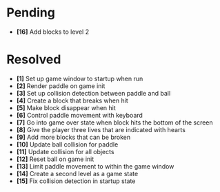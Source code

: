 # Pending #
- **[16]** Add blocks to level 2 

# Resolved #

- **[1]** Set up game window to startup when run
- **[2]** Render paddle on game init
- **[3]** Set up collision detection between paddle and ball
- **[4]** Create a block that breaks when hit
- **[5]** Make block disappear when hit
- **[6]** Control paddle movement with keyboard
- **[7]** Go into game over state when block hits the bottom of the screen
- **[8]** Give the player three lives that are indicated with hearts
- **[9]** Add more blocks that can be broken
- **[10]** Update ball collision for paddle
- **[11]** Update collision for all objects 
- **[12]** Reset ball on game init
- **[13]** Limit paddle movement to within the game window
- **[14]** Create a second level as a game state
- **[15]** Fix collision detection in startup state
